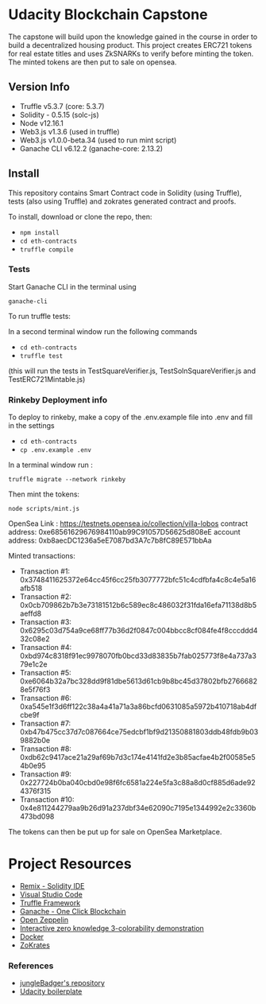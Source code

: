 # Udacity Blockchain Capstone

The capstone will build upon the knowledge gained in the course in order to build a decentralized housing product.
This project creates ERC721 tokens for real estate titles and uses ZkSNARKs to verify before minting the token.
The minted tokens are then put to sale on opensea.

## Version Info

* Truffle v5.3.7 (core: 5.3.7)
* Solidity - 0.5.15 (solc-js)
* Node v12.16.1
* Web3.js v1.3.6 (used in truffle)
* Web3.js v1.0.0-beta.34 (used to run mint script)
* Ganache CLI v6.12.2 (ganache-core: 2.13.2)

## Install

This repository contains Smart Contract code in Solidity (using Truffle), tests (also using Truffle) and zokrates generated contract and proofs.

To install, download or clone the repo, then:

- `npm install`
- `cd eth-contracts`
- `truffle compile`

### Tests

Start Ganache CLI in the terminal using

`ganache-cli `

To run truffle tests:

In a second terminal window run the following commands

- `cd eth-contracts`
- `truffle test`

(this will run the tests in TestSquareVerifier.js, TestSolnSquareVerifier.js and TestERC721Mintable.js)


### Rinkeby Deployment info

To deploy to rinkeby, make a copy of the .env.example file into .env and fill in the settings

- `cd eth-contracts`
- `cp .env.example .env`

In a terminal window run :

`truffle migrate --network rinkeby`

Then mint the tokens:

`node scripts/mint.js`

OpenSea Link : https://testnets.opensea.io/collection/villa-lobos
contract address:    0xe68561629676984110ab99C91057D56625d808eE
account address:     0xb8aecDC1236a5eE7087bd3A7c7b8fC89E571bbAa

Minted transactions:
* Transaction #1: 0x3748411625372e64cc45f6cc25fb3077772bfc51c4cdfbfa4c8c4e5a16afb518
* Transaction #2: 0x0cb709862b7b3e73181512b6c589ec8c486032f31fda16efa71138d8b5aeffd8
* Transaction #3: 0x6295c03d754a9ce68ff77b36d2f0847c004bbcc8cf084fe4f8cccddd432c08e2
* Transaction #4: 0xbd974c8318f91ec9978070fb0bcd33d83835b7fab025773f8e4a737a379e1c2e
* Transaction #5: 0xe6064b32a7bc328dd9f81dbe5613d61cb9b8bc45d37802bfb27666828e5f76f3
* Transaction #6: 0xa545e1f3d6ff122c38a4a41a71a3a86bcfd0631085a5972b410718ab4dfcbe9f
* Transaction #7: 0xb47b475cc37d7c087664ce75edcbf1bf9d21350881803ddb48fdb9b039882b0e
* Transaction #8: 0xdb62c9417ace21a29af69b7d3c174e4141fd2e3b85acfae4b2f00585e54b0e95
* Transaction #9: 0x227724b0ba040cbd0e98f6fc6581a224e5fa3c88a8d0cf885d6ade924376f315
* Transaction #10: 0x4e811244279aa9b26d91a237dbf34e62090c7195e1344992e2c3360b473bd098

The tokens can then be put up for sale on OpenSea Marketplace.

# Project Resources

* [Remix - Solidity IDE](https://remix.ethereum.org/)
* [Visual Studio Code](https://code.visualstudio.com/)
* [Truffle Framework](https://truffleframework.com/)
* [Ganache - One Click Blockchain](https://truffleframework.com/ganache)
* [Open Zeppelin ](https://openzeppelin.org/)
* [Interactive zero knowledge 3-colorability demonstration](http://web.mit.edu/~ezyang/Public/graph/svg.html)
* [Docker](https://docs.docker.com/install/)
* [ZoKrates](https://github.com/Zokrates/ZoKrates)

### References

* [jungleBadger's repository](https://github.com/jungleBadger/udacity_blockchain_capstone)
* [Udacity boilerplate](https://github.com/udacity/Blockchain-Capstone)
